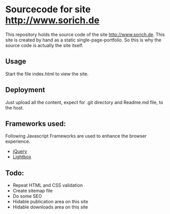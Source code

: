 # Sourcecode for site http://www.sorich.de

This repository holds the source code of the site http://www.sorich.de. This
site is created by hand as a static single-page-portfolio. So this is why the
source code is actually the site itself.


## Usage
Start the file index.html to view the site.


## Deployment
Just upload all the content, expect for .git directory and Readme.md file, to
the host.


## Frameworks used:
Following Javascript Frameworks are used to enhance the browser experience.
* [jQuery](http://jquery.com/)
* [Lightbox](http://leandrovieira.com/projects/jquery/lightbox/)


## Todo:
* Repeat HTML and CSS validation
* Create sitemap file
* Do some SEO
* Hidable publication area on this site
* Hidable downloads area on this site
